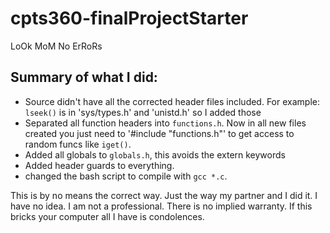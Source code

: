 # cpts360-finalProjectStarter
LoOk MoM No ErRoRs

## Summary of what I did:
- Source didn't have all the corrected header files included. For example: `lseek()` is in 'sys/types.h' and 'unistd.h' so I added those
- Separated all function headers into `functions.h`. Now in all new files created you just need to '#include "functions.h"' to get access to random funcs like `iget()`.
- Added all globals to `globals.h`, this avoids the extern keywords 
- Added header guards to everything.
- changed the bash script to compile with `gcc *.c`. 

This is by no means the correct way. Just the way my partner and I did it. I have no idea. I am not a professional. There is no implied warranty. If this bricks your computer all I have is condolences. 

